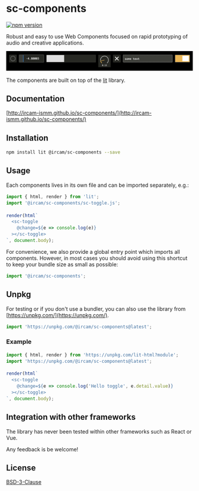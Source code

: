 # sc-components

[![npm version](https://badge.fury.io/js/@ircam%2Fsc-components.svg)](https://badge.fury.io/js/@ircam%2Fsc-components)

Robust and easy to use Web Components focused on rapid prototyping of audio and creative applications. 

![banner](./docs/assets/banner.png)

The components are built on top of the [lit](https://lit.dev/) library.

## Documentation

[http://ircam-ismm.github.io/sc-components/](http://ircam-ismm.github.io/sc-components/)

## Installation

```sh
npm install lit @ircam/sc-components --save
```

## Usage

Each components lives in its own file and can be imported separately, e.g.:

```js
import { html, render } from 'lit';
import '@ircam/sc-components/sc-toggle.js';

render(html`
  <sc-toggle
    @change=${e => console.log(e)}
  ></sc-toggle>
`, document.body);
```

For convenience, we also provide a global entry point which imports all components. However, in most cases you should avoid using this shortcut to keep your bundle size as small as possible:

```js
import '@ircam/sc-components';
```

## Unpkg

For testing or if you don't use a bundler, you can also use the library from [https://unpkg.com/](https://unpkg.com/).

```js
import 'https://unpkg.com/@ircam/sc-components@latest';
```

### Example

```js
import { html, render } from 'https://unpkg.com/lit-html?module';
import 'https://unpkg.com/@ircam/sc-components@latest';

render(html`
  <sc-toggle
    @change=${e => console.log('Hello toggle', e.detail.value)}
  ></sc-toggle>
`, document.body);
```

## Integration with other frameworks

The library has never been tested within other frameworks such as React or Vue.

Any feedback is be welcome!

## License

[BSD-3-Clause](./LICENSE)
